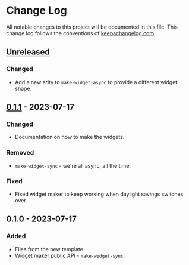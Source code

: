 # Change Log
All notable changes to this project will be documented in this file. This change log follows the conventions of [keepachangelog.com](http://keepachangelog.com/).

## [Unreleased]
### Changed
- Add a new arity to `make-widget-async` to provide a different widget shape.

## [0.1.1] - 2023-07-17
### Changed
- Documentation on how to make the widgets.

### Removed
- `make-widget-sync` - we're all async, all the time.

### Fixed
- Fixed widget maker to keep working when daylight savings switches over.

## 0.1.0 - 2023-07-17
### Added
- Files from the new template.
- Widget maker public API - `make-widget-sync`.

[Unreleased]: https://sourcehost.site/your-name/scratch/compare/0.1.1...HEAD
[0.1.1]: https://sourcehost.site/your-name/scratch/compare/0.1.0...0.1.1
